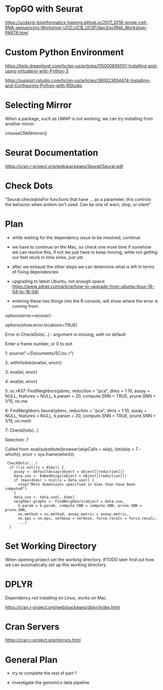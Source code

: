 # TopGO with Seurat

https://ucdavis-bioinformatics-training.github.io/2017_2018-single-cell-RNA-sequencing-Workshop-UCD_UCB_UCSF/day3/scRNA_Workshop-PART6.html


# Custom Python Environment

https://help.dreamhost.com/hc/en-us/articles/115000695551-Installing-and-using-virtualenv-with-Python-3

https://support.rstudio.com/hc/en-us/articles/360023654474-Installing-and-Configuring-Python-with-RStudio


# Selecting Mirror

When a package, such as UMAP is not working, we can try installing from another mirror:

chooseCRANmirror()

# Seurat Documentation

https://cran.r-project.org/web/packages/Seurat/Seurat.pdf

# Check Dots

"Seurat.checkdotsFor functions that have ...  as a parameter, this controls the behavior when anitem isn’t used. Can be one of warn, stop, or silent"

# Plan

- while waiting for the dependency issue to be resolved, continue

- we have to continue on the Mac, so check one more time if somehow we can resolve this, if not we just have to keep moving, while not getting our feet stuck in time sinks, just yet

- after we exhaust the other steps we can determine what is left in terms of fixing dependencies

- upgrading to latest Ubuntu, not enough space: https://www.zdnet.com/article/how-to-upgrade-from-ubuntu-linux-16-04-to-18-04/

- entering these two things into the R console, will show where the error is coming from:

options(error=recover) 

options(show.error.locations=TRUE)

Error in CheckDots(...) : argument is missing, with no default

Enter a frame number, or 0 to exit   

1: source("~/Documents/SC/sc.r")

2: withVisible(eval(ei, envir))

3: eval(ei, envir)

4: eval(ei, envir)

5: sc.r#37: FindNeighbors(pbmc, reduction = "pca", dims = 1:10, assay = NULL, features = NULL, k.param = 20, compute.SNN = TRUE, prune.SNN = 1/15, nn.me

6: FindNeighbors.Seurat(pbmc, reduction = "pca", dims = 1:10, assay = NULL, features = NULL, k.param = 20, compute.SNN = TRUE, prune.SNN = 1/15, nn.meth

7: CheckDots(...)

Selection: 7

Called from: eval(substitute(browser(skipCalls = skip), list(skip = 7 - which)), 
    envir = sys.frame(which))
    

     CheckDots(...)
      if (!is.null(x = dims)) {
        assay <- DefaultAssay(object = object[[reduction]])
        data.use <- Embeddings(object = object[[reduction]])
        if (max(dims) > ncol(x = data.use)) {
          stop("More dimensions specified in dims than have been computed")
        }
        data.use <- data.use[, dims]
        neighbor.graphs <- FindNeighbors(object = data.use, 
          k.param = k.param, compute.SNN = compute.SNN, prune.SNN = prune.SNN, 
          nn.method = nn.method, annoy.metric = annoy.metric, 
          nn.eps = nn.eps, verbose = verbose, force.recalc = force.recalc, 
          ...)
      }



# Set Working Directory

When opening project set the working directory. #TODO later find out how we can automatically set up this working directory.

# DPLYR

Dependency not installing on Linux, works on Mac.

https://cran.r-project.org/web/packages/dplyr/index.html


# Cran Servers

https://cran.r-project.org/mirrors.html


# General Plan

- try to complete the rest of part 1

- investigate the genomics data pipeline

